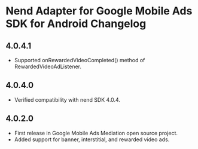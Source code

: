 # Nend Adapter for Google Mobile Ads SDK for Android Changelog

## 4.0.4.1

- Supported onRewardedVideoCompleted() method of RewardedVideoAdListener.

## 4.0.4.0

- Verified compatibility with nend SDK 4.0.4.

## 4.0.2.0

- First release in Google Mobile Ads Mediation open source project.
- Added support for banner, interstitial, and rewarded video ads.
